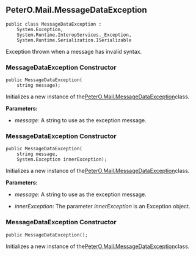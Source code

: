 ## PeterO.Mail.MessageDataException

    public class MessageDataException :
        System.Exception,
        System.Runtime.InteropServices._Exception,
        System.Runtime.Serialization.ISerializable

Exception thrown when a message has invalid syntax.

### MessageDataException Constructor

    public MessageDataException(
        string message);

Initializes a new instance of the[PeterO.Mail.MessageDataException](PeterO.Mail.MessageDataException.md)class.

<b>Parameters:</b>

 * <i>message</i>: A string to use as the exception message.

### MessageDataException Constructor

    public MessageDataException(
        string message,
        System.Exception innerException);

Initializes a new instance of the[PeterO.Mail.MessageDataException](PeterO.Mail.MessageDataException.md)class.

<b>Parameters:</b>

 * <i>message</i>: A string to use as the exception message.

 * <i>innerException</i>: The parameter <i>innerException</i>
is an Exception object.

### MessageDataException Constructor

    public MessageDataException();

Initializes a new instance of the[PeterO.Mail.MessageDataException](PeterO.Mail.MessageDataException.md)class.
